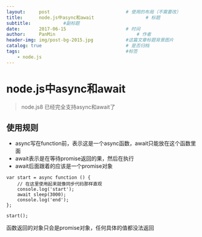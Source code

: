```yaml
---
layout:     post                            # 使用的布局（不需要改）
title:      node.js中async和await                   # 标题
subtitle:            #副标题
date:       2017-06-15                      # 时间
author:     PanMin                              # 作者
header-img: img/post-bg-2015.jpg            #这篇文章标题背景图片
catalog: true                               # 是否归档
tags:                                       #标签
    - node.js
---
```


# node.js中async和await
> node.js8 已经完全支持async和await了

## 使用规则
* async写在function前，表示这是一个async函数，await只能放在这个函数里面
* await表示是在等待promise返回的果，然后在执行
* await后面跟着的应该是一个promise对象

```
var start = async function () {
    // 在这里使用起来就像同步代码那样直观
    console.log('start');
    await sleep(3000);
    console.log('end');
};

start();
```

函数返回的对象只会是promise对象，任何具体的值都没法返回